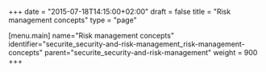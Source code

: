 +++
date = "2015-07-18T14:15:00+02:00"
draft = false
title = "Risk management concepts"
type = "page"

[menu.main]
name="Risk management concepts"
identifier="securite_security-and-risk-management_risk-management-concepts"
parent="securite_security-and-risk-management"
weight = 900
+++